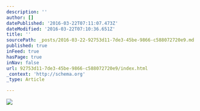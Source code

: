 ```yaml
---
description: ''
author: []
datePublished: '2016-03-22T07:11:07.473Z'
dateModified: '2016-03-22T07:10:36.651Z'
title: ''
sourcePath: _posts/2016-03-22-92753d11-7de3-45be-9866-c588072720e9.md
published: true
inFeed: true
hasPage: true
inNav: false
url: 92753d11-7de3-45be-9866-c588072720e9/index.html
_context: 'http://schema.org'
_type: Article

---
```

![](https://the-grid-user-content.s3-us-west-2.amazonaws.com/888dfc02-b966-48d0-aa50-bc0dea5d9c92.jpg)